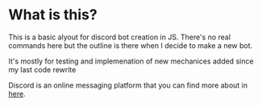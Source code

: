 # What is this?

This is a basic alyout for discord bot creation in JS. 
There's no real commands here but the outline is there when I decide to make a new bot.

It's mostly for testing and implemenation of new mechanices added since my last code rewrite

Discord is an online messaging platform that you can find more about in [here](https://discord.com).


